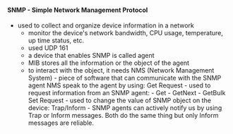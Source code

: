  


#### SNMP - Simple Network Management Protocol
- used to collect and organize device information in a network 
	- monitor the device's network bandwidth, CPU usage, temperature, up time status, etc.
	- used UDP 161
	- a device that enables SNMP is called agent
	- MIB stores all the information or the object of the agent
	- to interact with the object, it needs NMS (Network Management System) - piece of software that can communicate with the SNMP agent
	NMS speak to the agent by using:
	  Get Request - used to request information from an SNMP agent:
			- Get
			- GetNext
			- GetBulk
	  Set Request - used to change the value of SNMP object on the device:
	  Trap/Inform - SNMP agents can actively notify us by using Trap or Inform messages. Both do the same thing but only Inform messages are reliable.


#### 
